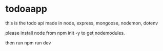 # todoaapp
this is the todo api made in node, express, mongoose, nodemon, dotenv

please install node from npm init -y to get nodemodules.

then run npm run dev
